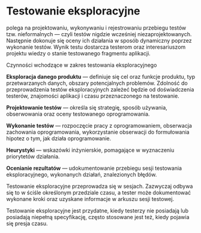 # **Testowanie eksploracyjne** 
polega na projektowaniu, wykonywaniu i rejestrowaniu przebiegu testów tzw. nieformalnych — czyli testów nigdzie wcześniej niezaprojektowanych. Następnie dokonuje się oceny ich działania w sposób dynamiczny poprzez wykonanie testów. Wynik testu dostarcza testerom oraz interesariuszom projektu wiedzy o stanie testowanego fragmentu aplikacji.

Czynności wchodzące w zakres testowania eksploracyjnego

**Eksploracja danego produktu** — definiuje się cel oraz funkcje produktu, typ przetwarzanych danych, obszary potencjalnych problemów. Zdolność do przeprowadzenia testów eksploracyjnych zależeć będzie od doświadczenia testerów, znajomości aplikacji i czasu przeznaczonego na testowanie.

**Projektowanie testów** — określa się strategię, sposób używania, obserwowania oraz oceny testowanego oprogramowania.

**Wykonanie testów** — rozpoczęcie pracy z oprogramowaniem, obserwacja zachowania oprogramowania, wykorzystanie obserwacji do formułowania hipotez o tym, jak działa oprogramowanie.

**Heurystyki** — wskazówki inżynierskie, pomagające w wyznaczeniu priorytetów działania.

**Ocenianie rezultatów** — udokumentowanie przebiegu sesji testowania eksploracyjnego, wykonanych działań, znalezionych błędów.

Testowanie eksploracyjne przeprowadza się w sesjach. Zazwyczaj odbywa się to w ściśle określonym przedziale czasu, a tester może dokumentować wykonane kroki oraz uzyskane informacje w arkuszu sesji testowej.

Testowanie eksploracyjne jest przydatne, kiedy testerzy nie posiadają lub posiadają niepełną specyfikację, często stosowane jest też, kiedy pojawia się presja czasu.

